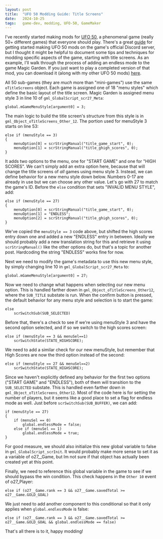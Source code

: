 ```yaml
---
layout: post
title:  "UFO 50 Modding Guide: Title Screens"
date:   2024-10-25
tags:   game-dev, modding, UFO-50, GameMaker
---
```


I've recently started making mods for [UFO 50](https://50games.fun), a phenomenal game (really 50+ different games) that everyone should play.  There's a great [guide](https://discord.com/channels/525973026429206530/1297055481746952294) for getting started making UFO 50 mods on the game's official Discord server, but I thought it might be helpful to document some tips and techniques for modding specific aspects of the game, starting with title screens.  As an example, I'll walk through the process of adding an endless mode to the game Magic Garden.  If you just want to play a completed version of that mod, you can download it (along with my other UFO 50 mods) [here](https://github.com/sdlwdr/UFO50_Mods).

All 50 sub-games (they are *much* more than "mini-games") use the same `oTitleScreens` object.  Each game is assigned one of 18 "menu styles" which define the basic layout of the title screen.  Magic Garden is assigned menu style 3 in line 10 of `gml_GlobalScript_scr27_Meta`:

```
global.mGameMenuStyle[argument0] = 3;
```

The main logic to build the title screen's structure from this style is in `gml_Object_oTitleScreens_Other_12`.  The portion used for menuStyle 3 starts on line 53:

```
else if (menuStyle == 3)
{
    menuOption[0] = scrStringManual("title_game_start", 0);
    menuOption[1] = scrStringManual("title_ghigh_scores", 0);
}
```

It adds two options to the menu, one for "START GAME" and one for "HIGH SCORES".  We can't simply add an extra option here, because that will change the title screens of *all* games using menu style 3.  Instead, we can define behavior for a new menu style down below.  Numbers 0-17 are already in use but we can choose any other value.  Let's go with 27 to match the game's ID.  Before the `else` condition that sets "INVALID MENU STYLE", add:

```
else if (menuStyle == 27)
{
    menuOption[0] = scrStringManual("title_game_start", 0);
    menuOption[1] = "ENDLESS";
    menuOption[2] = scrStringManual("title_ghigh_scores", 0);
}
```

We've copied the `menuStyle == 3` code above, but shifted the high scores entry down one and added a new "ENDLESS" entry in between.  Ideally we should probably add a new translation string for this and retrieve it using `scrStringManual()` like the other options do, but that's a topic for another post.  Hardcoding the string "ENDLESS" works fine for now.

Next we need to modify the game's metadata to use this new menu style, by simply changing line 10 in `gml_GlobalScript_scr27_Meta` to:

```
global.mGameMenuStyle[argument0] = 27;
```

Now we need to change what happens when selecting our new menu option.  This is handled farther down in `gml_Object_oTitleScreens_Other12`, where the `SUB_TITLE` substate is run.  When the confirm button is pressed, the default behavior for any menu style and selection is to start the game:

```
else
    scrSwitchSub(SUB_SELECTED)
```

Before that, there's a check to see if we're using menuStyle 3 and have the second option selected, and if so we switch to the high scores screen: 

```
else if (menuStyle == 3 && menuSel==1)
    scrSwitchState(STATE_HIGHSCORE);
```

We need to add a similar check for our new menuStyle, but remember that High Scores are now the third option instead of the second:

```
else if (menuStyle == 27 && menuSel==2)
    scrSwitchState(STATE_HIGHSCORE);
```

Since we haven't explicitly defined any behavior for the first two options ("START GAME" and "ENDLESS"), both of them will transition to the `SUB_SELECTED` substate.  This is handled even farther down in `gml_Object_oTitleScreens_Other12`.  Most of the code here is for setting the number of players, but it seems like a good place to set a flag for endless mode as well.  Just before `scrSwitchSub(SUB_BUFFER)`, we can add:

```
if (menuStyle == 27)
{
    if (menuSel == 0)
        global.endlessMode = false;
    else if (menuSel == 1)
        global.endlessMode = true;
}
```

For good measure, we should also initialize this new global variable to false in `gml_GlobalScript_scrInit`.  It would probably make more sense to set it as a variable of o27__Game, but Im not sure if that object has actually been created yet at this point.

Finally, we need to reference this global variable in the game to see if we should bypass the win condition.  This check happens in the `Other 10` event of o27_Player:

```
else if (o27__Game.rank == 3 && o27__Game.savedTotal >= o27__Game.GOLD_GOAL)
```

We just need to add another component to this conditional so that it only applies when `global.endlessMode` is false:

```
else if (o27__Game.rank == 3 && o27__Game.savedTotal >= o27__Game.GOLD_GOAL && global.endlessMode == false)
```

That's all there is to it, happy modding!